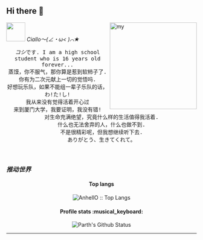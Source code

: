 ## Hi there 👋

<img src="https://raw.githubusercontent.com/alexnaiman/alexnaiman/master/resources/welcomeglitch.gif" width="50px" /> <em>Ciallo～(∠・ω< )⌒★</em>
<img align='right' src="https://s2.loli.net/2025/01/10/EVWxpvYIseLuPln.gif" width="230" alt="my">
<p align="center" >
  <samp>
    <em>コシ</em>です. I am a high school student who is 16 years old forever... 
  <br/> 蒸馍，你不服气，那你算是惹到软柿子了. 
    <br/> 你有为二次元献上一切的觉悟吗.
      <br/> 好想玩乐队，如果不能组一辈子乐队的话，わ!た!し!
          <br/> 我从来没有觉得活着开心过
            <br/> 来到厦门大学，我要证明，我没有错!
              <br/> 对生命充满绝望，究竟什么样的生活值得我活着.
                <br/> 什么也无法舍弃的人，什么也做不到.
                  <br/> 不是很精彩呢，但我想继续听下去.
                     <br/> ありがとう、生きてくれて。
  </samp>
  <br/>
  <br/>
  <br/>
</p>

### <hd align="center"><em>推动世界</em></hd>
<h4 align="center">Top langs</h4>

<p align="center"><img src="https://github-readme-stats.vercel.app/api/top-langs/?username=koshistar&langs_count=10&theme=tokyonight&layout=compact" alt="AnhellO :: Top Langs" /></p>

<h4 align="center">Profile stats :musical_keyboard:</h4>
<div align = "center">

![Parth's Github Status](https://github-readme-stats.vercel.app/api?username=koshistar&show_icons=true&title_color=3793c4&icon_color=ffbb00&text_color=ffffff&bg_color=000000)

<hr>

</div>
<!--
**koshistar/koshistar** is a ✨ _special_ ✨ repository because its `README.md` (this file) appears on your GitHub profile.

Here are some ideas to get you started:

- 🔭 I’m currently working on ...
- 🌱 I’m currently learning ...
- 👯 I’m looking to collaborate on ...
- 🤔 I’m looking for help with ...
- 💬 Ask me about ...
- 📫 How to reach me: ...
- 😄 Pronouns: ...
- ⚡ Fun fact: ...
-->
